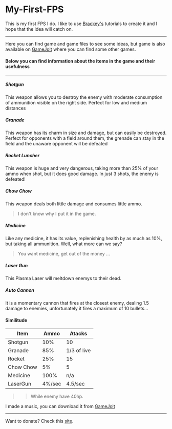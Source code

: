 # My-First-FPS

This is my first FPS I do. I like to use [Brackey's](https://github.com/brackeys) tutorials to create it and I hope that the idea will catch on.

------

Here you can find game and game files to see some ideas, but game is also available on [GameJolt](https://gamejolt.com/games/fps-first_personal_shooter/676618) where you can find some other games.


#### Below you can find information about the items in the game and their usefulness
-----

##### Shotgun

This weapon allows you to destroy the enemy with moderate consumption of ammunition visible on the right side.
Perfect for low and medium distances

##### Granade

This weapon has its charm in size and damage, but can easily be destroyed.
Perfect for opponents with a field around them, the grenade can stay in the field and the unaware opponent will be defeated

##### Rocket Luncher

This weapon is huge and very dangerous, taking more than 25% of your ammo when shot, but it does good damage. In just 3 shots, the enemy is defeated!

##### Chow Chow

This weapon deals both little damage and consumes little ammo. 


> I don't know why I put it in the game.

##### Medicine

Like any medicine, it has its value, replenishing health by as much as 10%, but taking all ammunition. Well, what more can we say? 
> You want medicine, get out of the money ...

##### Laser Gun

This Plasma Laser will meltdown enemys to their dead.


##### Auto Cannon
It is a momentary cannon that fires at the closest enemy, dealing 1.5 damage to enemies, unfortunately it fires a maximum of 10 bullets...


#### Similitude

Item|Ammo|Atacks
-|-|-
Shotgun|10%|10
Granade|85%|1/3 of live
Rocket|25%|15
Chow Chow|5%|5
Medicine|100%|n/a
LaserGun|4%/sec|4.5/sec

>> While enemy have 40hp.



I made a music, you can download it from [GameJolt](https://gamejolt.com/games/fps-first_personal_shooter/676618)

-----
Want to donate? Check this [site](https://streamlabs.com/crazyfan1251/tip).
